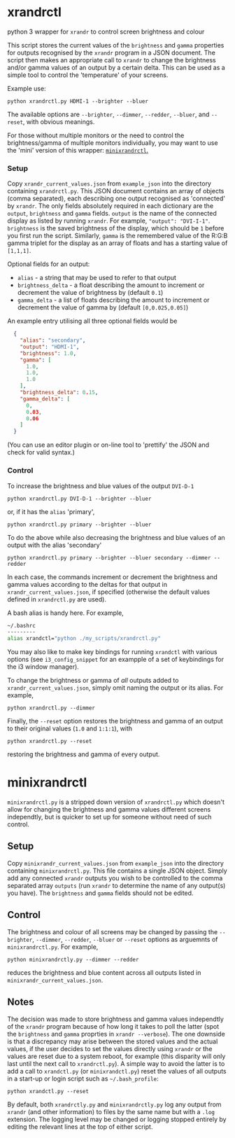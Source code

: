 # xrandrctl
python 3 wrapper for `xrandr` to control screen brightness and colour

This script stores the current values of the `brightness` and `gamma` properties for outputs recognised by the `xrandr` program in a JSON document. The script then makes an appropriate call to `xrandr` to change the brightness and/or gamma values of an output by a certain delta. This can be used as a simple tool to control the 'temperature' of your screens. 

Example use:
```
python xrandrctl.py HDMI-1 --brighter --bluer
```

The available options are
`--brighter`,
`--dimmer`,
`--redder`,
`--bluer`, and 
`--reset`,
with obvious meanings.

For those without multiple monitors or the need to control the brightness/gamma of multiple monitors individually, you may want to use the 'mini' version of this wrapper: [`minixrandrctl`.](#minixrandrctl)

### Setup
Copy `xrandr_current_values.json` from `example_json` into the directory containing `xrandrctl.py`. This JSON document contains an array of objects (comma separated), each describing one output recognised as 'connected' by `xrandr`.
The only fields absolutely required in each dictionary are the `output`, `brightness` and `gamma` fields. `output` is the name of the connected display as listed by running `xrandr`. For example, `"output": "DVI-I-1"`. `brightness` is the saved brightness of the display, which should be `1` before you first run the script. Similarly, `gamma` is the remembered value of the R:G:B gamma triplet for the display as an array of floats and has a starting value of `[1,1,1]`.

Optional fields for an output:
- `alias` - a string that may be used to refer to that output
- `brightness_delta` - a float describing the amount to increment or decrement the value of brightness by (default `0.1`)
- `gamma_delta` - a list of floats describing the amount to increment or decrement the value of gamma by (default `[0,0.025,0.05]`)

An example entry utilising all three optional fields would be
```json
  {
    "alias": "secondary",
    "output": "HDMI-1",
    "brightness": 1.0,
    "gamma": [
      1.0,
      1.0,
      1.0
    ],
    "brightness_delta": 0.15,
    "gamma_delta": [
      0,
      0.03,
      0.06
    ]
  }
```
(You can use an editor plugin or on-line tool to 'prettify' the JSON and check for valid syntax.)

### Control
To increase the brightness and blue values of the output `DVI-D-1`
```
python xrandrctl.py DVI-D-1 --brighter --bluer
```
or, if it has the `alias` 'primary',
```
python xrandrctl.py primary --brighter --bluer
```
To do the above while also decreasing the brightness and blue values of an output with the alias 'secondary'
```
python xrandrctl.py primary --brighter --bluer secondary --dimmer --redder
```

In each case, the commands increment or decrement the brightness and gamma values according to the deltas for that output in `xrandr_current_values.json`, if specified (otherwise the default values defined in `xrandrctl.py` are used).

A bash alias is handy here. For example,
```sh
~/.bashrc
---------
alias xrandctl="python ./my_scripts/xrandrctl.py"
```
You may also like to make key bindings for running `xrandctl` with various options (see `i3_config_snippet` for an exampple of a set of keybindings for the i3 window manager).

To change the brightness or gamma of _all_ outputs added to `xrandr_current_values.json`, simply omit naming the output or its alias. For example,
```
python xrandrctl.py --dimmer
```

Finally, the `--reset` option restores the brightness and gamma of an output to their original values (`1.0` and `1:1:1`), with
```
python xrandrctl.py --reset
```
restoring the brightness and gamma of every output.


# minixrandrctl
`minixrandrctl.py` is a stripped down version of `xrandrctl.py` which doesn't allow for changing the brightness and gamma values different screens independtly, but is quicker to set up for someone without need of such control.

## Setup
Copy `minixrandr_current_values.json` from `example_json` into the directory containing `minixrandrctl.py`. This file contains a single JSON object. Simply add any connected `xrandr` outputs you wish to be controlled to the comma separated array `outputs` (run `xrandr` to determine the name of any output(s) you have). The `brightness` and `gamma` fields should not be edited.

## Control
The brightness and colour of all screens may be changed by passing the `--brighter`, `--dimmer`, `--redder`, `--bluer` or `--reset` options as arguemnts of `minixrandrctl.py`. For example,
```
python minixrandrctly.py --dimmer --redder
```
reduces the brightness and blue content across all outputs listed in `minixrandr_current_values.json`.

## Notes
The decision was made to store brightness and gamma values independtly of the `xrandr` program because of how long it takes to poll the latter (spot the `brightness` and `gamma` proprties in `xrandr --verbose`). The one downside is that a discrepancy may arise between the stored values and the actual values, if the user decides to set the values directly using `xrandr` or the values are reset due to a system reboot, for example (this disparity will only last until the next call to `xrandrctl.py`). A simple way to avoid the latter is to add a call to `xrandctl.py` (or `minixrandctl.py`) reset the values of all outputs in a start-up or login script such as `~/.bash_profile`:
```
python xrandctl.py --reset
```

By default, both `xrandrctly.py` and `minixrandrctly.py` log any output from `xrandr` (and other information) to files by the same name but with a `.log` extension. The logging level may be changed or logging stopped entirely by editing the relevant lines at the top of either script.
